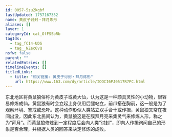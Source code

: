 ```yaml
---
id: 0057-5zu2kgbf
lastUpdated: 1757167352
name: 黄皮子讨封・拜月炼形
aliases: []
layer: 1
categoryId: cat_OfFSSbRb
tagIds:
  - tag_fC14-UDS
  - tag__NZec6vQ
nsfw: false
parent: ""
relatedEntries: []
timelineEvents: []
titledLinks:
  - title: "相关链接: 黄皮子讨封・拜月炼形"
    url: https://www.163.com/dy/article/IOOCI6PJ0517R7PC.html
---
```


东北地区将黄鼠狼俗称为黄皮子或黄大仙，认为这是一种颇具灵性的小动物，很容易修炼成仙。黄鼠狼有时会立起上身仅用后腿站立，前爪搭在胸前，这一般是为了观察环境、警戒或恐吓。这种动作形似人类站立双手合十或作揖，黄鼠狼又常在夜间出没，因此东北民间认为，黄鼠狼这是在膜拜月亮采集灵气来修炼人形，称之为“拜月”。而黄鼠狼修炼到一定程度后会向人类“讨封”，即向人作揖询问自己的形象是否合理，并根据人类的回答来决定修炼的成败。